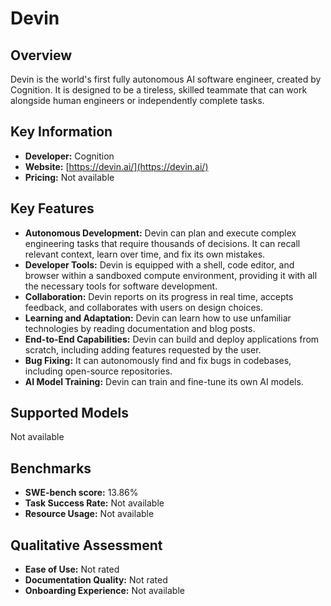 # Devin

## Overview

Devin is the world's first fully autonomous AI software engineer, created by Cognition. It is designed to be a tireless, skilled teammate that can work alongside human engineers or independently complete tasks.

## Key Information

- **Developer:** Cognition
- **Website:** [https://devin.ai/](https://devin.ai/)
- **Pricing:** Not available

## Key Features

*   **Autonomous Development:** Devin can plan and execute complex engineering tasks that require thousands of decisions. It can recall relevant context, learn over time, and fix its own mistakes.
*   **Developer Tools:** Devin is equipped with a shell, code editor, and browser within a sandboxed compute environment, providing it with all the necessary tools for software development.
*   **Collaboration:** Devin reports on its progress in real time, accepts feedback, and collaborates with users on design choices.
*   **Learning and Adaptation:** Devin can learn how to use unfamiliar technologies by reading documentation and blog posts.
*   **End-to-End Capabilities:** Devin can build and deploy applications from scratch, including adding features requested by the user.
*   **Bug Fixing:** It can autonomously find and fix bugs in codebases, including open-source repositories.
*   **AI Model Training:** Devin can train and fine-tune its own AI models.

## Supported Models

Not available

## Benchmarks

- **SWE-bench score:** 13.86%
- **Task Success Rate:** Not available
- **Resource Usage:** Not available

## Qualitative Assessment

- **Ease of Use:** Not rated
- **Documentation Quality:** Not rated
- **Onboarding Experience:** Not available
